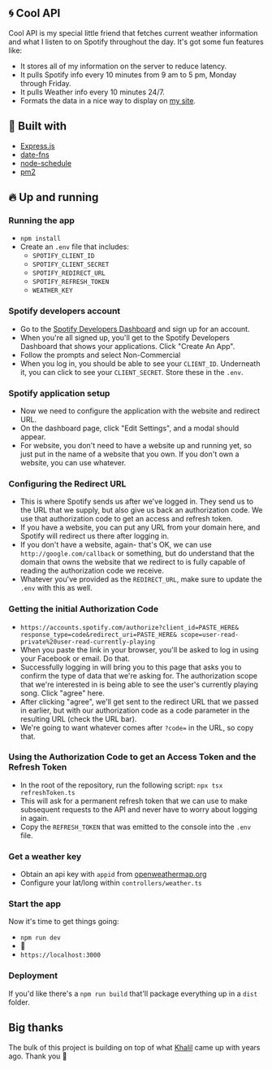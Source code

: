 ## 🌀 Cool API

Cool API is my special little friend that fetches current weather information and what I listen to on Spotify throughout the day. It's got some fun features like:

- It stores all of my information on the server to reduce latency.
- It pulls Spotify info every 10 minutes from 9 am to 5 pm, Monday through Friday.
- It pulls Weather info every 10 minutes 24/7.
- Formats the data in a nice way to display on [my site](https://abruno.net).

## 📍 Built with

- [Express.js](https://expressjs.com)
- [date-fns](https://date-fns.org)
- [node-schedule](https://www.npmjs.com/package/node-schedule)
- [pm2](https://www.npmjs.com/package/pm2)

## 🔥 Up and running

### Running the app

- `npm install`
- Create an `.env` file that includes:
  - `SPOTIFY_CLIENT_ID`
  - `SPOTIFY_CLIENT_SECRET`
  - `SPOTIFY_REDIRECT_URL`
  - `SPOTIFY_REFRESH_TOKEN`
  - `WEATHER_KEY`

### Spotify developers account

- Go to the [Spotify Developers Dashboard](https://developer.spotify.com/dashboard/login) and sign up for an account.
- When you're all signed up, you'll get to the Spotify Developers Dashboard that shows your applications. Click "Create An App".
- Follow the prompts and select Non-Commercial
- When you log in, you should be able to see your `CLIENT_ID`. Underneath it, you can click to see your `CLIENT_SECRET`. Store these in the `.env`.

### Spotify application setup

- Now we need to configure the application with the website and redirect URL.
- On the dashboard page, click "Edit Settings", and a modal should appear.
- For website, you don't need to have a website up and running yet, so just put in the name of a website that you own. If you don't own a website, you can use whatever.

### Configuring the Redirect URL

- This is where Spotify sends us after we've logged in. They send us to the URL that we supply, but also give us back an authorization code. We use that authorization code to get an access and refresh token.
- If you have a website, you can put any URL from your domain here, and Spotify will redirect us there after logging in.
- If you don't have a website, again- that's OK, we can use `http://google.com/callback` or something, but do understand that the domain that owns the website that we redirect to is fully capable of reading the authorization code we receive.
- Whatever you've provided as the `REDIRECT_URL`, make sure to update the `.env` with this as well.

### Getting the initial Authorization Code

- `https://accounts.spotify.com/authorize?client_id=PASTE_HERE&
response_type=code&redirect_uri=PASTE_HERE&
scope=user-read-private%20user-read-currently-playing`
- When you paste the link in your browser, you'll be asked to log in using your Facebook or email. Do that.
- Successfully logging in will bring you to this page that asks you to confirm the type of data that we're asking for. The authorization scope that we're interested in is being able to see the user's currently playing song. Click "agree" here.
- After clicking "agree", we'll get sent to the redirect URL that we passed in earlier, but with our authorization code as a code parameter in the resulting URL (check the URL bar).
- We're going to want whatever comes after `?code=` in the URL, so copy that.

### Using the Authorization Code to get an Access Token and the Refresh Token

- In the root of the repository, run the following script: `npx tsx refreshToken.ts`
- This will ask for a permanent refresh token that we can use to make subsequent requests to the API and never have to worry about logging in again.
- Copy the `REFRESH_TOKEN` that was emitted to the console into the `.env` file.

### Get a weather key

- Obtain an api key with `appid` from [openweathermap.org](openweathermap.org)
- Configure your lat/long within `controllers/weather.ts`

### Start the app

Now it's time to get things going:

- `npm run dev`
- 🌭
- `https://localhost:3000`

### Deployment

If you'd like there's a `npm run build` that'll package everything up in a `dist` folder.

## Big thanks

The bulk of this project is building on top of what [Khalil](https://khalilstemmler.com/) came up with years ago. Thank you 🙌
